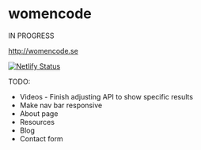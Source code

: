 # womencode

IN PROGRESS

http://womencode.se

[![Netlify Status](https://api.netlify.com/api/v1/badges/dbbceec7-2ce6-4f43-b275-2dcf5db1a576/deploy-status)](https://app.netlify.com/sites/womencode/deploys)


TODO:
* Videos - Finish adjusting API to show specific results
* Make nav bar responsive
* About page
* Resources
* Blog
* Contact form
